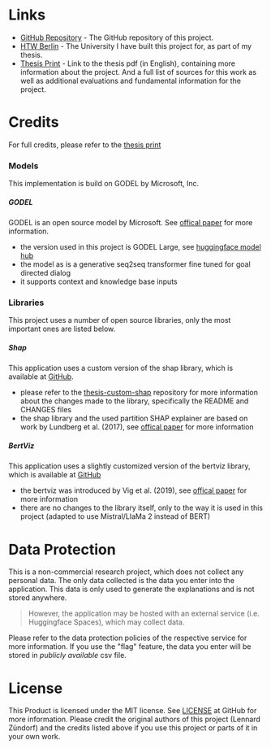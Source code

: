 # Links

- [GitHub Repository](https://github.com/LennardZuendorf/thesis-webapp) - The GitHub repository of this project.
- [HTW Berlin](https://www.htw-berlin.de/) - The University I have built this project for, as part of my thesis.
- [Thesis Print]() - Link to the thesis pdf (in English), containing more information about the project. And a full list of sources for this work as well as additional evaluations and fundamental information for the project.


# Credits
For full credits, please refer to the [thesis print]()

### Models
This implementation is build on GODEL by Microsoft, Inc.

##### GODEL
GODEL is an open source model by Microsoft. See [offical paper](https://arxiv.org/abs/2206.11309) for more information.

- the version used in this project is GODEL Large, see [huggingface model hub](https://huggingface.co/microsoft/GODEL-v1_1-large-seq2seq?text=Hey+my+name+is+Thomas%21+How+are+you%3F)
- the model as is a generative seq2seq transformer fine tuned for goal directed dialog
- it supports context and knowledge base inputs

### Libraries
This project uses a number of open source libraries, only the most important ones are listed below.

##### Shap
This application uses a custom version of the shap library, which is available at [GitHub](https://github.com/shap/shap).

- please refer to the [thesis-custom-shap](https://github.com/LennardZuendorf/thesis-custom-shap) repository for more information about the changes made to the library, specifically the README and CHANGES files
- the shap library and the used partition SHAP explainer are based on work by Lundberg et al. (2017), see [offical paper](https://arxiv.org/pdf/1705.07874.pdf) for more information

##### BertViz
This application uses a slightly customized version of the bertviz library, which is available at [GitHub](https://github.com/jessevig/bertviz)

- the bertviz was introduced by Vig et al. (2019), see [offical paper](https://arxiv.org/pdf/1906.05714.pdf) for more information
- there are no changes to the library itself, only to the way it is used in this project (adapted to use Mistral/LlaMa 2 instead of BERT)


# Data Protection
This is a non-commercial research project, which does not collect any personal data. The only data collected is the data you enter into the application. This data is only used to generate the explanations and is not stored anywhere.

> However, the application may be hosted with an external service (i.e. Huggingface Spaces), which may collect data.

Please refer to the data protection policies of the respective service for more information. If you use the "flag" feature, the data you enter will be stored in *publicly available* csv file.


# License
This Product is licensed under the MIT license. See [LICENSE](https://github.com/LennardZuendorf/thesis-webapp/blob/main/LICENSE.md) at GitHub for more information.
Please credit the original authors of this project (Lennard Zündorf) and the credits listed above if you use this project or parts of it in your own work.
